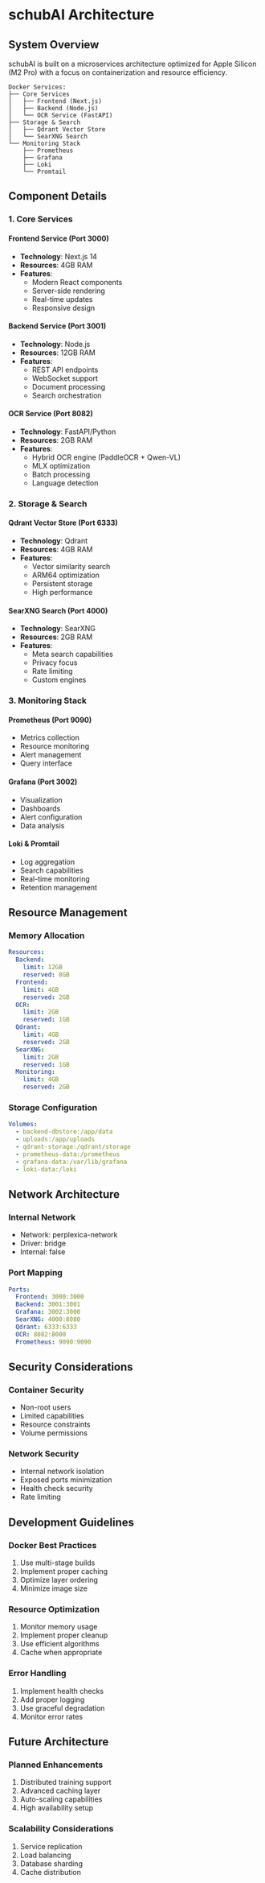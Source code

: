 # schubAI Architecture

## System Overview

schubAI is built on a microservices architecture optimized for Apple Silicon (M2 Pro) with a focus on containerization and resource efficiency.

```
Docker Services:
├── Core Services
│   ├── Frontend (Next.js)
│   ├── Backend (Node.js)
│   └── OCR Service (FastAPI)
├── Storage & Search
│   ├── Qdrant Vector Store
│   └── SearXNG Search
└── Monitoring Stack
    ├── Prometheus
    ├── Grafana
    ├── Loki
    └── Promtail
```

## Component Details

### 1. Core Services

#### Frontend Service (Port 3000)
- **Technology**: Next.js 14
- **Resources**: 4GB RAM
- **Features**:
  - Modern React components
  - Server-side rendering
  - Real-time updates
  - Responsive design

#### Backend Service (Port 3001)
- **Technology**: Node.js
- **Resources**: 12GB RAM
- **Features**:
  - REST API endpoints
  - WebSocket support
  - Document processing
  - Search orchestration

#### OCR Service (Port 8082)
- **Technology**: FastAPI/Python
- **Resources**: 2GB RAM
- **Features**:
  - Hybrid OCR engine (PaddleOCR + Qwen-VL)
  - MLX optimization
  - Batch processing
  - Language detection

### 2. Storage & Search

#### Qdrant Vector Store (Port 6333)
- **Technology**: Qdrant
- **Resources**: 4GB RAM
- **Features**:
  - Vector similarity search
  - ARM64 optimization
  - Persistent storage
  - High performance

#### SearXNG Search (Port 4000)
- **Technology**: SearXNG
- **Resources**: 2GB RAM
- **Features**:
  - Meta search capabilities
  - Privacy focus
  - Rate limiting
  - Custom engines

### 3. Monitoring Stack

#### Prometheus (Port 9090)
- Metrics collection
- Resource monitoring
- Alert management
- Query interface

#### Grafana (Port 3002)
- Visualization
- Dashboards
- Alert configuration
- Data analysis

#### Loki & Promtail
- Log aggregation
- Search capabilities
- Real-time monitoring
- Retention management

## Resource Management

### Memory Allocation
```yaml
Resources:
  Backend: 
    limit: 12GB
    reserved: 8GB
  Frontend:
    limit: 4GB
    reserved: 2GB
  OCR:
    limit: 2GB
    reserved: 1GB
  Qdrant:
    limit: 4GB
    reserved: 2GB
  SearXNG:
    limit: 2GB
    reserved: 1GB
  Monitoring:
    limit: 4GB
    reserved: 2GB
```

### Storage Configuration
```yaml
Volumes:
  - backend-dbstore:/app/data
  - uploads:/app/uploads
  - qdrant-storage:/qdrant/storage
  - prometheus-data:/prometheus
  - grafana-data:/var/lib/grafana
  - loki-data:/loki
```

## Network Architecture

### Internal Network
- Network: perplexica-network
- Driver: bridge
- Internal: false

### Port Mapping
```yaml
Ports:
  Frontend: 3000:3000
  Backend: 3001:3001
  Grafana: 3002:3000
  SearXNG: 4000:8080
  Qdrant: 6333:6333
  OCR: 8082:8000
  Prometheus: 9090:9090
```

## Security Considerations

### Container Security
- Non-root users
- Limited capabilities
- Resource constraints
- Volume permissions

### Network Security
- Internal network isolation
- Exposed ports minimization
- Health check security
- Rate limiting

## Development Guidelines

### Docker Best Practices
1. Use multi-stage builds
2. Implement proper caching
3. Optimize layer ordering
4. Minimize image size

### Resource Optimization
1. Monitor memory usage
2. Implement proper cleanup
3. Use efficient algorithms
4. Cache when appropriate

### Error Handling
1. Implement health checks
2. Add proper logging
3. Use graceful degradation
4. Monitor error rates

## Future Architecture

### Planned Enhancements
1. Distributed training support
2. Advanced caching layer
3. Auto-scaling capabilities
4. High availability setup

### Scalability Considerations
1. Service replication
2. Load balancing
3. Database sharding
4. Cache distribution 